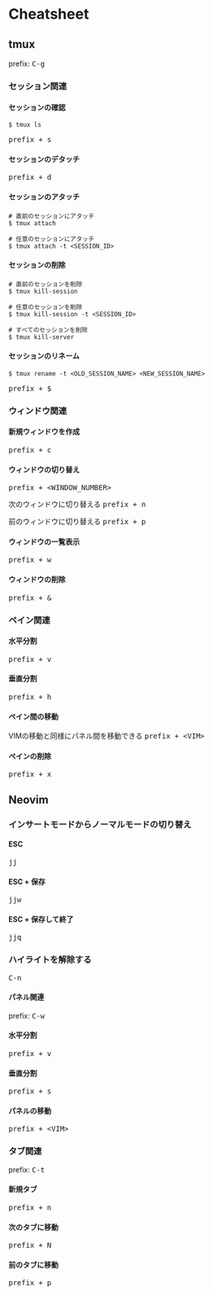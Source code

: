 # Cheatsheet

## tmux

prefix: <kbd> C-g </kbd>

### セッション関連

#### セッションの確認

```shell
$ tmux ls
```

<kbd> prefix + s </kbd>

#### セッションのデタッチ

<kbd> prefix + d </kbd>

#### セッションのアタッチ

```shell
# 直前のセッションにアタッチ
$ tmux attach

# 任意のセッションにアタッチ
$ tmux attach -t <SESSION_ID>
```

#### セッションの削除

```shell
# 直前のセッションを削除
$ tmux kill-session

# 任意のセッションを削除
$ tmux kill-session -t <SESSION_ID>

# すべてのセッションを削除
$ tmux kill-server
```

#### セッションのリネーム

```shell
$ tmux rename -t <OLD_SESSION_NAME> <NEW_SESSION_NAME>
```

<kbd> prefix + $ </kbd>

### ウィンドウ関連

#### 新規ウィンドウを作成

<kbd> prefix + c </kbd>

#### ウィンドウの切り替え

<kbd> prefix + <WINDOW_NUMBER> </kbd>

次のウィンドウに切り替える
<kbd> prefix + n </kbd>

前のウィンドウに切り替える
<kbd> prefix + p </kbd>

#### ウィンドウの一覧表示

<kbd> prefix + w </kbd>

#### ウィンドウの削除

<kbd> prefix + & </kbd>

### ペイン関連

#### 水平分割

<kbd> prefix + v </kbd>

#### 垂直分割

<kbd> prefix + h </kbd>

#### ペイン間の移動

VIMの移動と同様にパネル間を移動できる
<kbd> prefix + \<VIM\> </kbd>

#### ペインの削除

<kbd> prefix + x </kbd>

## Neovim

### インサートモードからノーマルモードの切り替え

#### ESC

<kbd> jj </kbd>

#### ESC + 保存

<kbd> jjw </kbd>

#### ESC + 保存して終了

<kbd> jjq </kbd>

### ハイライトを解除する

<kbd> C-n </kbd>

#### パネル関連

prefix: <kbd> C-w </kbd>

#### 水平分割

<kbd> prefix + v </kbd>

#### 垂直分割

<kbd> prefix + s </kbd>

#### パネルの移動

<kbd> prefix + \<VIM\> </kbd>

### タブ関連

prefix: <kbd> C-t </kbd>

#### 新規タブ

<kbd> prefix + n </kbd>

#### 次のタブに移動
<kbd> prefix + N </kbd>

#### 前のタブに移動
<kbd> prefix + p </kbd>
